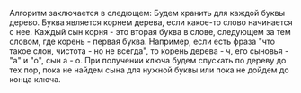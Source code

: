 Алгоритм заключается в следющем:
Будем хранить для каждой буквы дерево. Буква является корнем дерева, если какое-то слово начинается с нее. Каждый сын корня - это вторая буква в слове, следующем за тем словом, где корень - первая буква.
Например, если есть фраза "что такое слон, чистота - но не всегда", то корень дерева - ч, его сыновья - "а" и "о", сын а - о.
При получении ключа будем спускать по дереву до тех пор, пока не найдем сына для нужной буквы или пока не дойдем до конца ключа.
